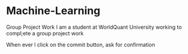 # Machine-Learning
Group Project Work
I am a student at WorldQuant University working to compl;ete a group project work

When ever l click on the commit button, ask for confirmation
